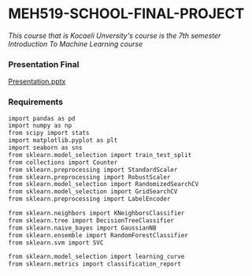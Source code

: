 # MEH519-SCHOOL-FINAL-PROJECT

*This course that is Kocaeli Unversity's course  is the 7th semester Introduction To Machine Learning course*

### Presentation Final

[Presentation.pptx](https://github.com/erdmkbc/MEH519-SCHOOL-FINAL-PROJECT/files/7711700/Presentation.pptx)

### Requirements
```bash
import pandas as pd 
import numpy as np 
from scipy import stats
import matplotlib.pyplot as plt 
import seaborn as sns 
from sklearn.model_selection import train_test_split 
from collections import Counter
from sklearn.preprocessing import StandardScaler 
from sklearn.preprocessing import RobustScaler   
from sklearn.model_selection import RandomizedSearchCV 
from sklearn.model_selection import GridSearchCV 
from sklearn.preprocessing import LabelEncoder  

from sklearn.neighbors import KNeighborsClassifier 
from sklearn.tree import DecisionTreeClassifier 
from sklearn.naive_bayes import GaussianNB
from sklearn.ensemble import RandomForestClassifier
from sklearn.svm import SVC

from sklearn.model_selection import learning_curve
from sklearn.metrics import classification_report 
```
